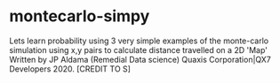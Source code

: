 # montecarlo-simpy
Lets learn probability using 3 very simple examples of the monte-carlo simulation using x,y pairs to calculate distance travelled on a 2D 'Map' Written by JP Aldama (Remedial Data science) Quaxis Corporation|QX7 Developers 2020. [CREDIT TO S]
